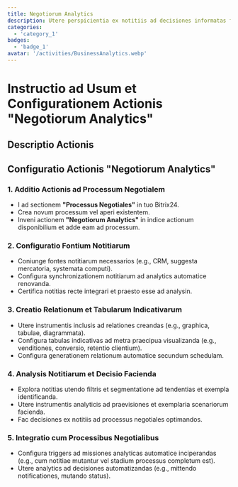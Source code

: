 ```yaml
---
title: Negotiorum Analytics
description: Utere perspicientia ex notitiis ad decisiones informatas faciendas.
categories: 
  - 'category_1'
badges: 
  - 'badge_1'
avatar: '/activities/BusinessAnalytics.webp'
---
```

# Instructio ad Usum et Configurationem Actionis "Negotiorum Analytics"

## Descriptio Actionis

## **Configuratio Actionis "Negotiorum Analytics"**

### 1. Additio Actionis ad Processum Negotialem
- I ad sectionem **"Processus Negotiales"** in tuo Bitrix24.
- Crea novum processum vel aperi existentem.
- Inveni actionem **"Negotiorum Analytics"** in indice actionum disponibilium et adde eam ad processum.

### 2. Configuratio Fontium Notitiarum
- Coniunge fontes notitiarum necessarios (e.g., CRM, suggesta mercatoria, systemata computi).
- Configura synchronizationem notitiarum ad analytics automatice renovanda.
- Certifica notitias recte integrari et praesto esse ad analysin.

### 3. Creatio Relationum et Tabularum Indicativarum
- Utere instrumentis inclusis ad relationes creandas (e.g., graphica, tabulae, diagrammata).
- Configura tabulas indicativas ad metra praecipua visualizanda (e.g., venditiones, conversio, retentio clientium).
- Configura generationem relationum automatice secundum schedulam.

### 4. Analysis Notitiarum et Decisio Facienda
- Explora notitias utendo filtris et segmentatione ad tendentias et exempla identificanda.
- Utere instrumentis analyticis ad praevisiones et exemplaria scenariorum facienda.
- Fac decisiones ex notitiis ad processus negotiales optimandos.

### 5. Integratio cum Processibus Negotialibus
- Configura triggers ad missiones analyticas automatice inciperandas (e.g., cum notitiae mutantur vel stadium processus completum est).
- Utere analytics ad decisiones automatizandas (e.g., mittendo notificationes, mutando status).